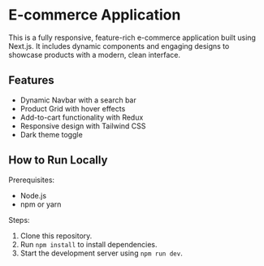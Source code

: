 # E-commerce Application
This is a fully responsive, feature-rich e-commerce application built using Next.js. It includes dynamic components and engaging designs to showcase products with a modern, clean interface.

## Features
- Dynamic Navbar with a search bar
- Product Grid with hover effects
- Add-to-cart functionality with Redux
- Responsive design with Tailwind CSS
- Dark theme toggle

## How to Run Locally
Prerequisites:
- Node.js
- npm or yarn

Steps:
1. Clone this repository.
2. Run `npm install` to install dependencies.
3. Start the development server using `npm run dev`.
